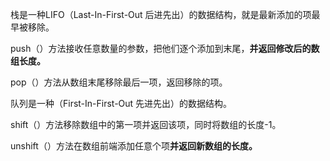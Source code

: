 栈是一种LIFO（Last-In-First-Out 后进先出）的数据结构，就是最新添加的项最早被移除。

push（）方法接收任意数量的参数，把他们逐个添加到末尾，**并返回修改后的数组长度。**

pop（）方法从数组末尾移除最后一项，返回移除的项。



队列是一种（First-In-First-Out 先进先出）的数据结构。

shift（）方法移除数组中的第一项并返回该项，同时将数组的长度-1。

unshift（）方法在数组前端添加任意个项**并返回新数组的长度。**

